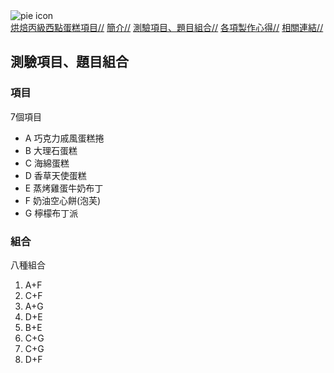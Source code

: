 <html>
<body>
  <img src="https://cdn.freecodecamp.org/curriculum/css-cafe/pie.jpg" alt="pie icon"/>
  <nav>
    <a href="./README.md">烘焙丙級西點蛋糕項目//</a>
    <a href="./nunber2.md">簡介//</a>
    <a href="./2.md">測驗項目、題目組合//</a>
    <a href="./3.md">各項製作心得//</a>
    <a href="./4.md">相關連結//</a>
  </nav>
   <div id="測驗項目">
    <h2>測驗項目、題目組合</h2>
    <h3>項目</h3>
    <p>7個項目</p>
    <ul>
      <li>A 巧克力戚風蛋糕捲</li>
      <li>B 大理石蛋糕</li>
      <li>C 海綿蛋糕</li>
      <li>D 香草天使蛋糕</li>
      <li>E 蒸烤雞蛋牛奶布丁</li>
      <li>F 奶油空心餅(泡芙)</li>
      <li>G 檸檬布丁派</li>
    </ul>
    <h3>組合</h3>
    <p>八種組合</p>
    <ol>
      <li>A+F</li>
      <li>C+F</li>
      <li>A+G</li>
      <li>D+E</li>
      <li>B+E</li>
      <li>C+G</li>
      <li>C+G</li>
      <li>D+F</li>
    </ol>
  </div>
  </body>
  </html>
  
